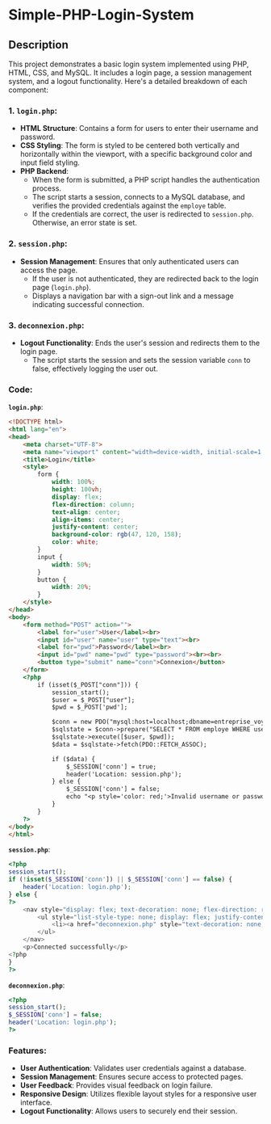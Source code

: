 # Simple-PHP-Login-System

## Description
This project demonstrates a basic login system implemented using PHP, HTML, CSS, and MySQL. It includes a login page, a session management system, and a logout functionality. Here's a detailed breakdown of each component:

### 1. `login.php`:
- **HTML Structure**: Contains a form for users to enter their username and password.
- **CSS Styling**: The form is styled to be centered both vertically and horizontally within the viewport, with a specific background color and input field styling.
- **PHP Backend**:
    - When the form is submitted, a PHP script handles the authentication process.
    - The script starts a session, connects to a MySQL database, and verifies the provided credentials against the `employe` table.
    - If the credentials are correct, the user is redirected to `session.php`. Otherwise, an error state is set.

### 2. `session.php`:
- **Session Management**: Ensures that only authenticated users can access the page.
    - If the user is not authenticated, they are redirected back to the login page (`login.php`).
    - Displays a navigation bar with a sign-out link and a message indicating successful connection.

### 3. `deconnexion.php`:
- **Logout Functionality**: Ends the user's session and redirects them to the login page.
    - The script starts the session and sets the session variable `conn` to false, effectively logging the user out.

### Code:

**`login.php`**:
```html
<!DOCTYPE html>
<html lang="en">
<head>
    <meta charset="UTF-8">
    <meta name="viewport" content="width=device-width, initial-scale=1.0">
    <title>Login</title>
    <style>
        form {
            width: 100%;
            height: 100vh;
            display: flex;
            flex-direction: column;
            text-align: center;
            align-items: center;
            justify-content: center;
            background-color: rgb(47, 120, 158);
            color: white;
        }
        input {
            width: 50%;
        }
        button {
            width: 20%;
        }
    </style>
</head>
<body>
    <form method="POST" action="">
        <label for="user">User</label><br>
        <input id="user" name="user" type="text"><br>
        <label for="pwd">Password</label><br>
        <input id="pwd" name="pwd" type="password"><br><br>
        <button type="submit" name="conn">Connexion</button>
    </form>
    <?php
        if (isset($_POST["conn"])) {
            session_start();
            $user = $_POST["user"];
            $pwd = $_POST['pwd'];

            $conn = new PDO("mysql:host=localhost;dbname=entreprise_voyage", "root", "123");
            $sqlstate = $conn->prepare("SELECT * FROM employe WHERE user = ? AND pwd = ?");
            $sqlstate->execute([$user, $pwd]);
            $data = $sqlstate->fetch(PDO::FETCH_ASSOC);

            if ($data) {
                $_SESSION['conn'] = true;
                header('Location: session.php');
            } else {
                $_SESSION['conn'] = false;
                echo "<p style='color: red;'>Invalid username or password</p>";
            }
        }
    ?>
</body>
</html>
```

**`session.php`**:
```php
<?php
session_start();
if (!isset($_SESSION['conn']) || $_SESSION['conn'] == false) {
    header('Location: login.php');
} else {
?>
    <nav style="display: flex; text-decoration: none; flex-direction: row; background-color: black; padding-right: 2%;">
        <ul style="list-style-type: none; display: flex; justify-content: space-between; align-content: center; width: 100%; color: white;">
            <li><a href="deconnexion.php" style="text-decoration: none; color: white;">Sign out</a></li>
        </ul>
    </nav>
    <p>Connected successfully</p>
<?php
}
?>
```

**`deconnexion.php`**:
```php
<?php
session_start();
$_SESSION['conn'] = false;
header('Location: login.php');
?>
```

### Features:
- **User Authentication**: Validates user credentials against a database.
- **Session Management**: Ensures secure access to protected pages.
- **User Feedback**: Provides visual feedback on login failure.
- **Responsive Design**: Utilizes flexible layout styles for a responsive user interface.
- **Logout Functionality**: Allows users to securely end their session.
